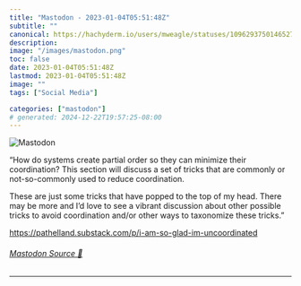 ```yaml
---
title: "Mastodon - 2023-01-04T05:51:48Z"
subtitle: ""
canonical: https://hachyderm.io/users/mweagle/statuses/109629375014652796
description:
image: "/images/mastodon.png"
toc: false
date: 2023-01-04T05:51:48Z
lastmod: 2023-01-04T05:51:48Z
image: ""
tags: ["Social Media"]

categories: ["mastodon"]
# generated: 2024-12-22T19:57:25-08:00
---
```

![Mastodon](/images/mastodon.png)

<p>“How do systems create partial order so they can minimize their coordination?   This section will discuss a set of tricks that are commonly or not-so-commonly used to reduce coordination. </p><p>These are just some tricks that have popped to the top of my head.  There may be more and I’d love to see a vibrant discussion about other possible tricks to avoid coordination and/or other ways to taxonomize these tricks.”</p><p><a href="https://pathelland.substack.com/p/i-am-so-glad-im-uncoordinated" target="_blank" rel="nofollow noopener noreferrer" translate="no"><span class="invisible">https://</span><span class="ellipsis">pathelland.substack.com/p/i-am</span><span class="invisible">-so-glad-im-uncoordinated</span></a></p>


###### [Mastodon Source 🐘](https://hachyderm.io/@mweagle/109629375014652796)

___

